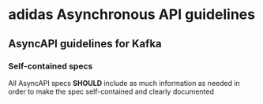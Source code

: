 # adidas Asynchronous API guidelines

## AsyncAPI guidelines for Kafka

### Self-contained specs

All AsyncAPI specs **SHOULD** include as much information as needed in order to make the spec self-contained and clearly documented